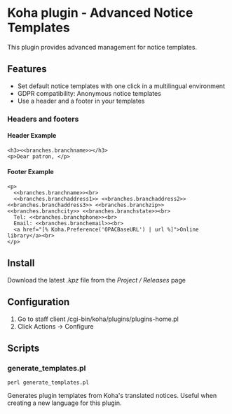 # Koha plugin - Advanced Notice Templates

This plugin provides advanced management for notice templates.

## Features

* Set default notice templates with one click in a multilingual environment
* GDPR compatibility: Anonymous notice templates
* Use a header and a footer in your templates

### Headers and footers

#### Header Example

```
<h3><<branches.branchname>></h3>
<p>Dear patron, </p>
```

#### Footer Example

```
<p>
  <<branches.branchname>><br>
  <<branches.branchaddress1>> <<branches.branchaddress2>> <<branches.branchaddress3>> <<branches.branchzip>> <<branches.branchcity>> <<branches.branchstate>><br>
  Tel: <<branches.branchphone>><br>
  Email: <<branches.branchemail>><br>
  <a href="[% Koha.Preference('OPACBaseURL') | url %]">Online library</a><br>
</p>
```

## Install

Download the latest _.kpz_ file from the _Project / Releases_ page

## Configuration

1. Go to staff client /cgi-bin/koha/plugins/plugins-home.pl
2. Click Actions -> Configure

## Scripts

### generate_templates.pl

`perl generate_templates.pl`

Generates plugin templates from Koha's translated notices. Useful when creating a new language for this plugin.
